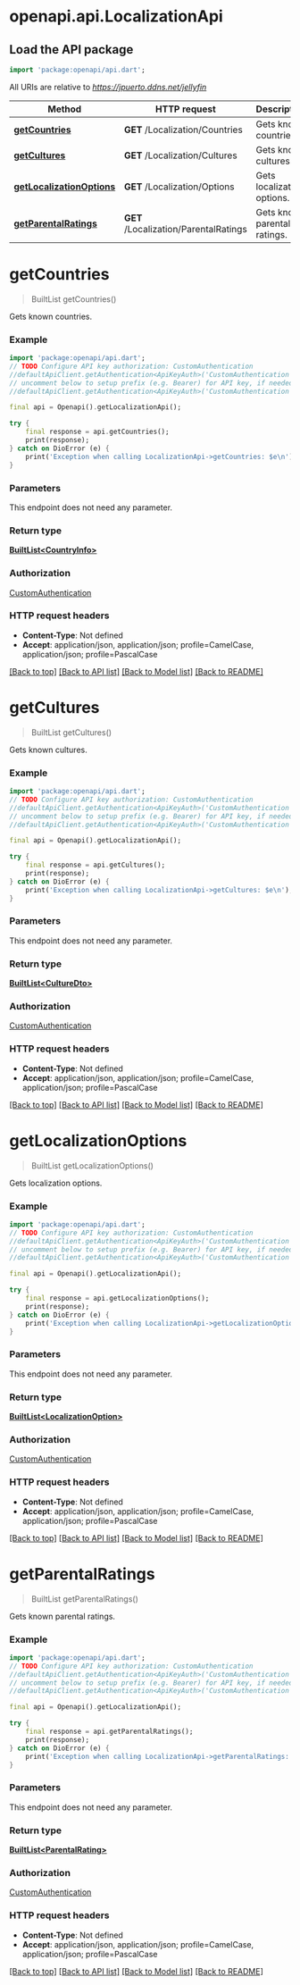 # openapi.api.LocalizationApi

## Load the API package
```dart
import 'package:openapi/api.dart';
```

All URIs are relative to *https://jpuerto.ddns.net/jellyfin*

Method | HTTP request | Description
------------- | ------------- | -------------
[**getCountries**](LocalizationApi.md#getcountries) | **GET** /Localization/Countries | Gets known countries.
[**getCultures**](LocalizationApi.md#getcultures) | **GET** /Localization/Cultures | Gets known cultures.
[**getLocalizationOptions**](LocalizationApi.md#getlocalizationoptions) | **GET** /Localization/Options | Gets localization options.
[**getParentalRatings**](LocalizationApi.md#getparentalratings) | **GET** /Localization/ParentalRatings | Gets known parental ratings.


# **getCountries**
> BuiltList<CountryInfo> getCountries()

Gets known countries.

### Example
```dart
import 'package:openapi/api.dart';
// TODO Configure API key authorization: CustomAuthentication
//defaultApiClient.getAuthentication<ApiKeyAuth>('CustomAuthentication').apiKey = 'YOUR_API_KEY';
// uncomment below to setup prefix (e.g. Bearer) for API key, if needed
//defaultApiClient.getAuthentication<ApiKeyAuth>('CustomAuthentication').apiKeyPrefix = 'Bearer';

final api = Openapi().getLocalizationApi();

try {
    final response = api.getCountries();
    print(response);
} catch on DioError (e) {
    print('Exception when calling LocalizationApi->getCountries: $e\n');
}
```

### Parameters
This endpoint does not need any parameter.

### Return type

[**BuiltList&lt;CountryInfo&gt;**](CountryInfo.md)

### Authorization

[CustomAuthentication](../README.md#CustomAuthentication)

### HTTP request headers

 - **Content-Type**: Not defined
 - **Accept**: application/json, application/json; profile=CamelCase, application/json; profile=PascalCase

[[Back to top]](#) [[Back to API list]](../README.md#documentation-for-api-endpoints) [[Back to Model list]](../README.md#documentation-for-models) [[Back to README]](../README.md)

# **getCultures**
> BuiltList<CultureDto> getCultures()

Gets known cultures.

### Example
```dart
import 'package:openapi/api.dart';
// TODO Configure API key authorization: CustomAuthentication
//defaultApiClient.getAuthentication<ApiKeyAuth>('CustomAuthentication').apiKey = 'YOUR_API_KEY';
// uncomment below to setup prefix (e.g. Bearer) for API key, if needed
//defaultApiClient.getAuthentication<ApiKeyAuth>('CustomAuthentication').apiKeyPrefix = 'Bearer';

final api = Openapi().getLocalizationApi();

try {
    final response = api.getCultures();
    print(response);
} catch on DioError (e) {
    print('Exception when calling LocalizationApi->getCultures: $e\n');
}
```

### Parameters
This endpoint does not need any parameter.

### Return type

[**BuiltList&lt;CultureDto&gt;**](CultureDto.md)

### Authorization

[CustomAuthentication](../README.md#CustomAuthentication)

### HTTP request headers

 - **Content-Type**: Not defined
 - **Accept**: application/json, application/json; profile=CamelCase, application/json; profile=PascalCase

[[Back to top]](#) [[Back to API list]](../README.md#documentation-for-api-endpoints) [[Back to Model list]](../README.md#documentation-for-models) [[Back to README]](../README.md)

# **getLocalizationOptions**
> BuiltList<LocalizationOption> getLocalizationOptions()

Gets localization options.

### Example
```dart
import 'package:openapi/api.dart';
// TODO Configure API key authorization: CustomAuthentication
//defaultApiClient.getAuthentication<ApiKeyAuth>('CustomAuthentication').apiKey = 'YOUR_API_KEY';
// uncomment below to setup prefix (e.g. Bearer) for API key, if needed
//defaultApiClient.getAuthentication<ApiKeyAuth>('CustomAuthentication').apiKeyPrefix = 'Bearer';

final api = Openapi().getLocalizationApi();

try {
    final response = api.getLocalizationOptions();
    print(response);
} catch on DioError (e) {
    print('Exception when calling LocalizationApi->getLocalizationOptions: $e\n');
}
```

### Parameters
This endpoint does not need any parameter.

### Return type

[**BuiltList&lt;LocalizationOption&gt;**](LocalizationOption.md)

### Authorization

[CustomAuthentication](../README.md#CustomAuthentication)

### HTTP request headers

 - **Content-Type**: Not defined
 - **Accept**: application/json, application/json; profile=CamelCase, application/json; profile=PascalCase

[[Back to top]](#) [[Back to API list]](../README.md#documentation-for-api-endpoints) [[Back to Model list]](../README.md#documentation-for-models) [[Back to README]](../README.md)

# **getParentalRatings**
> BuiltList<ParentalRating> getParentalRatings()

Gets known parental ratings.

### Example
```dart
import 'package:openapi/api.dart';
// TODO Configure API key authorization: CustomAuthentication
//defaultApiClient.getAuthentication<ApiKeyAuth>('CustomAuthentication').apiKey = 'YOUR_API_KEY';
// uncomment below to setup prefix (e.g. Bearer) for API key, if needed
//defaultApiClient.getAuthentication<ApiKeyAuth>('CustomAuthentication').apiKeyPrefix = 'Bearer';

final api = Openapi().getLocalizationApi();

try {
    final response = api.getParentalRatings();
    print(response);
} catch on DioError (e) {
    print('Exception when calling LocalizationApi->getParentalRatings: $e\n');
}
```

### Parameters
This endpoint does not need any parameter.

### Return type

[**BuiltList&lt;ParentalRating&gt;**](ParentalRating.md)

### Authorization

[CustomAuthentication](../README.md#CustomAuthentication)

### HTTP request headers

 - **Content-Type**: Not defined
 - **Accept**: application/json, application/json; profile=CamelCase, application/json; profile=PascalCase

[[Back to top]](#) [[Back to API list]](../README.md#documentation-for-api-endpoints) [[Back to Model list]](../README.md#documentation-for-models) [[Back to README]](../README.md)

